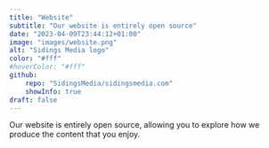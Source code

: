 ```yaml
---
title: "Website"
subtitle: "Our website is entirely open source"
date: "2023-04-09T23:44:12+01:00"
image: "images/website.png"
alt: "Sidings Media logo"
color: "#fff"
#hoverColor: "#fff"
github: 
    repo: "SidingsMedia/sidingsmedia.com"
    showInfo: true
draft: false
---
```


<!-- 
SPDX-FileCopyrightText: 2023 Sidings Media
SPDX-License-Identifier: CC-BY-4.0
-->

Our website is entirely open source, allowing you to explore how we
produce the content that you enjoy.

